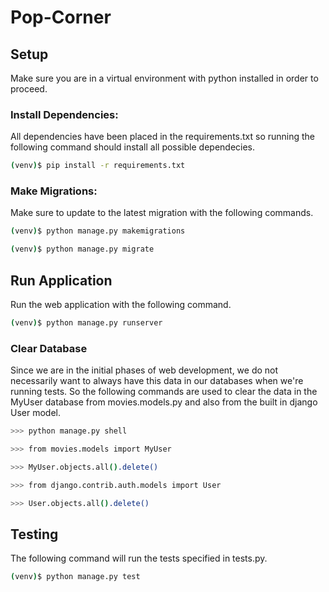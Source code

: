 # Pop-Corner

## Setup
Make sure you are in a virtual environment with python installed in order to proceed. 
### Install Dependencies:
All dependencies have been placed in the requirements.txt so running the following command should install all possible dependecies. 
```sh
(venv)$ pip install -r requirements.txt
```
### Make Migrations:
Make sure to update to the latest migration with the following commands. 
```sh
(venv)$ python manage.py makemigrations
```
```sh
(venv)$ python manage.py migrate
```

## Run Application
Run the web application with the following command. 
```sh
(venv)$ python manage.py runserver
```
### Clear Database
Since we are in the initial phases of web development, we do not necessarily want to always have this data in our databases when we're running tests. So the following commands are used to clear the data in the MyUser database from movies.models.py and also from the built in django User model.
```sh
>>> python manage.py shell
```
```sh
>>> from movies.models import MyUser
```
```sh
>>> MyUser.objects.all().delete()
```
```sh
>>> from django.contrib.auth.models import User
```
```sh
>>> User.objects.all().delete()
```

## Testing
The following command will run the tests specified in tests.py. 
```sh
(venv)$ python manage.py test
```

